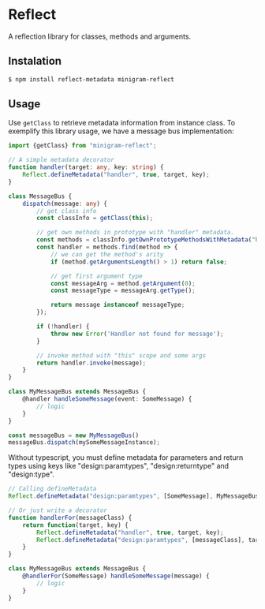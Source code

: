 # Reflect

A reflection library for classes, methods and arguments.

## Instalation

```bash
$ npm install reflect-metadata minigram-reflect
```

## Usage

Use `getClass` to retrieve metadata information from instance class. To exemplify this library usage, we have a message bus implementation:

```typescript
import {getClass} from "minigram-reflect";

// A simple metadata decorator
function handler(target: any, key: string) {
    Reflect.defineMetadata("handler", true, target, key);
}

class MessageBus {
    dispatch(message: any) {
        // get class info
        const classInfo = getClass(this);

        // get own methods in prototype with "handler" metadata.
        const methods = classInfo.getOwnPrototypeMethodsWithMetadata("handler");
        const handler = methods.find(method => {
            // we can get the method's arity
            if (method.getArgumentsLength() > 1) return false;

            // get first argument type
            const messageArg = method.getArgument(0);
            const messageType = messageArg.getType();

            return message instanceof messageType;
        });

        if (!handler) {
            throw new Error('Handler not found for message');
        }

        // invoke method with "this" scope and some args
        return handler.invoke(message);
    }
}

class MyMessageBus extends MessageBus {
    @handler handleSomeMessage(event: SomeMessage) {
        // logic
    }
}

const messageBus = new MyMessageBus()
messageBus.dispatch(mySomeMessageInstance);
```

Without typescript, you must define metadata for parameters and return types using keys like "design:paramtypes", "design:returntype" and "design:type".

```javascript
// Calling defineMetadata
Reflect.defineMetadata("design:paramtypes", [SomeMessage], MyMessageBus.prototype, "handleSomeMessage");

// Or just write a decorator
function handlerFor(messageClass) {
    return function(target, key) {
        Reflect.defineMetadata("handler", true, target, key);
        Reflect.defineMetadata("design:paramtypes", [messageClass], target, key);
    }
}

class MyMessageBus extends MessageBus {
    @handlerFor(SomeMessage) handleSomeMessage(message) {
        // logic
    }
}
```
